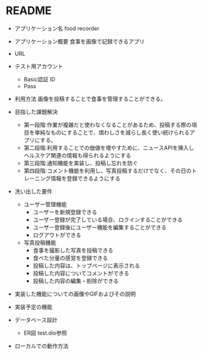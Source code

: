 # README
* アプリケーション名	food recorder

* アプリケーション概要	食事を画像で記録できるアプリ

* URL	

* テスト用アカウント	
  * Basic認証 ID	
  * Pass	

* 利用方法	画像を投稿することで食事を管理することができる。

* 目指した課題解決	
  * 第一段階:作業が複雑だと使わなくなることがあるため、投稿する際の項目を単純なものにすることで、煩わしさを減らし長く使い続けられるアプリにする。
  * 第二段階:利用することでの価値を増やすために、ニュースAPIを挿入しヘルスケア関連の情報も得られるようにする
  * 第三段階:通知機能を実装し、投稿し忘れを防ぐ
  * 第四段階:コメント機能を利用し、写真投稿するだけでなく、その日のトレーニング情報を登録できるようにする

* 洗い出した要件	
  * ユーザー管理機能
    * ユーザーを新規登録できる
    * ユーザー登録が完了している場合、ロクインすることができる
    * ユーザー登録後にユーザー機能を編集することができる
    * ログアウトができる
  * 写真投稿機能
    * 食事を撮影した写真を投稿できる
    * 食べた分量の感覚を登録できる
    * 投稿した内容は、トップページに表示される
    * 投稿した内容についてコメントができる
    * 投稿した内容の編集・削除ができる

* 実装した機能についての画像やGIFおよびその説明	

* 実装予定の機能	

* データベース設計	
  * ER図	test.dio参照

* ローカルでの動作方法	